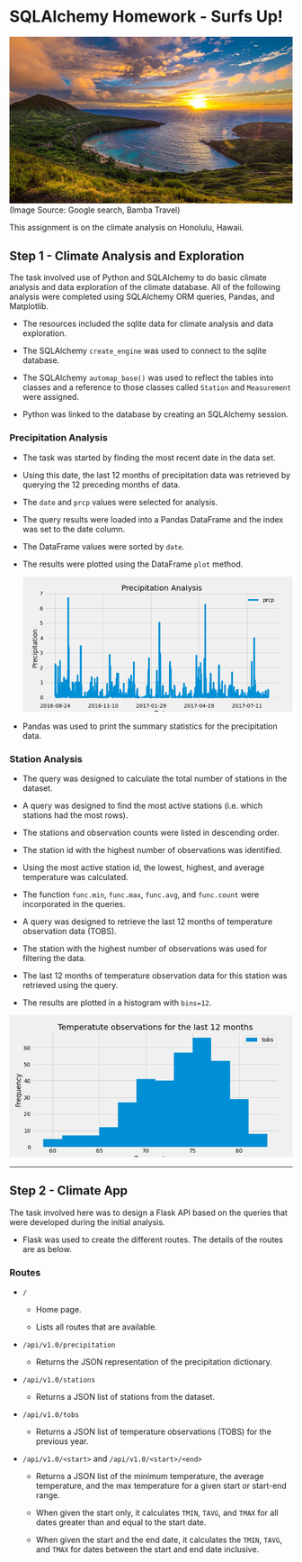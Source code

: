 # SQLAlchemy Homework - Surfs Up!

![surfs-up.png](Images/HonoluluHawaii.jpg)
(Image Source: Google search, Bamba Travel)

This assignment is on the climate analysis on Honolulu, Hawaii.

## Step 1 - Climate Analysis and Exploration

The task involved use of Python and SQLAlchemy to do basic climate analysis and data exploration of the climate database. All of the following analysis were completed using SQLAlchemy ORM queries, Pandas, and Matplotlib.

* The resources included the sqlite data for climate analysis and data exploration.

* The SQLAlchemy `create_engine` was used to connect to the sqlite database.

* The SQLAlchemy `automap_base()` was used to reflect the tables into classes and a reference to those classes called `Station` and `Measurement` were assigned.

* Python was linked to the database by creating an SQLAlchemy session.

### Precipitation Analysis

* The task was started by finding the most recent date in the data set.

* Using this date, the last 12 months of precipitation data was retrieved by querying the 12 preceding months of data.

* The `date` and `prcp` values were selected for analysis.

* The query results were loaded into a Pandas DataFrame and the index was set to the date column.

* The DataFrame values were sorted by `date`.

* The results were plotted using the DataFrame `plot` method.

  ![precipitation](Images/PrecipitationAnalysis.png)

* Pandas was used to print the summary statistics for the precipitation data.

### Station Analysis

* The query was designed to calculate the total number of stations in the dataset.

* A query was designed to find the most active stations (i.e. which stations had the most rows).

* The stations and observation counts were listed in descending order.

* The station id with the highest number of observations was identified.

* Using the most active station id, the lowest, highest, and average temperature was calculated.

* The function `func.min`, `func.max`, `func.avg`, and `func.count` were incorporated in the queries.

* A query was designed to retrieve the last 12 months of temperature observation data (TOBS).

* The station with the highest number of observations was used for filtering the data.

* The last 12 months of temperature observation data for this station was retrieved using the query.

* The results are plotted in a histogram with `bins=12`.

![station-histogram](Images/Tobs.png)

- - -

## Step 2 - Climate App

The task involved here was to design a Flask API based on the queries that were developed during the initial analysis.

* Flask was used to create the different routes. The details of the routes are as below.

### Routes

* `/`

  * Home page.

  * Lists all routes that are available.

* `/api/v1.0/precipitation`

  * Returns the JSON representation of the precipitation dictionary.

* `/api/v1.0/stations`

  * Returns a JSON list of stations from the dataset.

* `/api/v1.0/tobs`

  * Returns a JSON list of temperature observations (TOBS) for the previous year.

* `/api/v1.0/<start>` and `/api/v1.0/<start>/<end>`

  * Returns a JSON list of the minimum temperature, the average temperature, and the max temperature for a given start or start-end range.

  * When given the start only, it calculates `TMIN`, `TAVG`, and `TMAX` for all dates greater than and equal to the start date.

  * When given the start and the end date, it calculates the `TMIN`, `TAVG`, and `TMAX` for dates between the start and end date inclusive.

